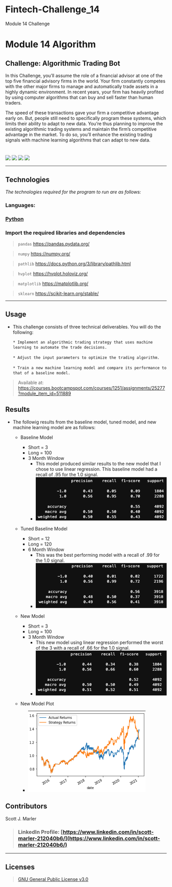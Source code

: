 # Fintech-Challenge_14
Module 14 Challenge



# Module 14 Algorithm

## Challenge: Algorithmic Trading Bot

In this Challenge, you’ll assume the role of a financial advisor at one of the top five financial advisory firms in the world. Your firm constantly competes with the other major firms to manage and automatically trade assets in a highly dynamic environment. In recent years, your firm has heavily profited by using computer algorithms that can buy and sell faster than human traders.

The speed of these transactions gave your firm a competitive advantage early on. But, people still need to specifically program these systems, which limits their ability to adapt to new data. You’re thus planning to improve the existing algorithmic trading systems and maintain the firm’s competitive advantage in the market. To do so, you’ll enhance the existing trading signals with machine learning algorithms that can adapt to new data.

     

#
[<img src="https://img.shields.io/badge/language-Python-orange.svg?logo=LOGO">](https://www.python.org/)
[<img src="https://img.shields.io/badge/platform-dev-orange.svg?logo=LOGO">](<LINK>)
[<img src="https://img.shields.io/badge/libraries-6-orange.svg?logo=LOGO">](<LINK>)
[<img src="https://img.shields.io/badge/license-GNU General Public License v3.0-blue.svg?logo=LOGO">](COPYING.txt)


---

## Technologies

*The technologies required for the program to run are as follows:*

### Languages:   

### [Python](python.org)

### Import the required libraries and dependencies

>`pandas`           https://pandas.pydata.org/

>`numpy`            https://numpy.org/

>`pathlib`          https://docs.python.org/3/library/pathlib.html

>`hvplot`           https://hvplot.holoviz.org/

>`matplotlib`       https://matplotlib.org/

>`sklearn`          https://scikit-learn.org/stable/












---

## Usage


* This challenge consists of three technical deliverables. You will do the following:

      * Implement an algorithmic trading strategy that uses machine learning to automate the trade decisions.

      * Adjust the input parameters to optimize the trading algorithm.

      * Train a new machine learning model and compare its performance to that of a baseline model.



>
> Available at:
https://courses.bootcampspot.com/courses/1251/assignments/25277?module_item_id=511889


## Results

* The followig results from the baseline model, tuned model, and new machine learning model are as follows:
  * Baseline Model
    * Short = 3 
    * Long = 100
    * 3 Month Window
      * This model produced similar results to the new model that I chose to use linear regression.  This baseline model had a recall of .95 for the 1.0 signal. 
      * <img src="Resources/images/3-100-3.png">
  
  * Tuned Baseline Model
    * Short = 12 
    * Long = 120
    * 6 Month Window
      * This was the best performing model with a recall of .99 for the 1.0 signal. 
      * <img src="Resources/images/12-120-6.png">
  
  * New Model
    * Short = 3 
    * Long = 100
    * 3 Month Window
      * This new model using linear regression performed the worst of the 3 with a recall of .66 for the 1.0 signal. 
      * <img src="Resources/images/new_model_3-100-3.png">
  * New Model Plot
      * <img src="Resources/images/new_model_actual-vs-strategy.png">

## Contributors

Scott J. Marler


> ### LinkedIn Profile:     [https://www.linkedin.com/in/scott-marler-212040b6/](https://www.linkedin.com/in/scott-marler-212040b6/)



---

## Licenses

> [GNU General Public License v3.0](COPYING.txt)
